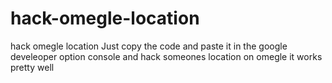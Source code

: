 # hack-omegle-location
hack omegle location 
Just copy the code and paste it in the google develeoper option console and hack someones location on omegle
it works pretty well
